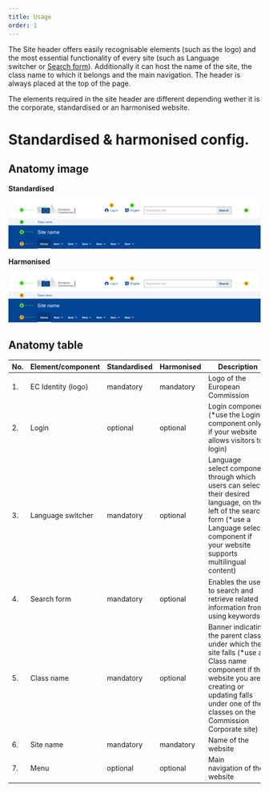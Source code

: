 ```yaml
---
title: Usage
order: 1
---
```

The Site header offers easily recognisable elements (such as the logo) and the most essential functionality of every site (such as Language switcher or [Search form](https://ecl-preview-2241--europa-component-library.netlify.app/ec/components/forms/search-form/code/)). Additionally it can host the name of the site, the class name to which it belongs and the main navigation. The header is always placed at the top of the page.

The elements required in the site header are different depending wether it is the corporate, standardised or an harmonised website.

# Standardised & harmonised config.

## Anatomy image

**Standardised**

![](/cms-images/ec-site-header-standardised.png)

**Harmonised**

![](/cms-images/ec-site-header-harmonised.png)

## Anatomy table

| No. | Element/component  | Standardised | Harmonised | Description                                                                                                                                                                                              |
| --- | ------------------ | ------------ | ---------- | -------------------------------------------------------------------------------------------------------------------------------------------------------------------------------------------------------- |
| 1.  | EC Identity (logo) | mandatory    | mandatory  | Logo of the European Commission                                                                                                                                                                          |
| 2.  | Login              | optional     | optional   | Login component (\*use the Login component only if your website allows visitors to login)                                                                                                                |
| 3.  | Language switcher  | mandatory    | optional   | Language select component through which users can select their desired language, on the left of the search form (\*use a Language select component if your website supports multilingual content)        |
| 4.  | Search form        | mandatory    | optional   | Enables the user to search and retrieve related information from using keywords                                                                                                                          |
| 5.  | Class name         | mandatory    | optional   | Banner indicating the parent class under which the site falls (\*use a Class name component if the website you are creating or updating falls under one of the classes on the Commission Corporate site) |
| 6.  | Site name          | mandatory    | mandatory  | Name of the website                                                                                                                                                                                      |
| 7.  | Menu               | optional     | optional   | Main navigation of the website                                                                                                                                                                           |

